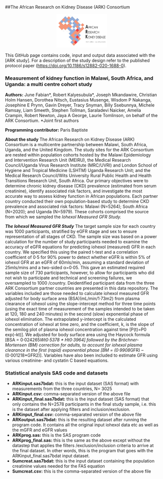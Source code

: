 ##The African Research on Kidney Disease (ARK) Consortium 

<p align="center" width="100%" height="50%" width="50%"><img width="33%" src="ARK.png"> </p>

This GitHub page contains code, input and output data associated with the [ARK study]. For a description of the study design refer to the published protocol paper (https://doi.org/10.1186/s12882-020-1688-0).

### Measurement of kidney function in Malawi, South Africa, and Uganda: a multi centre cohort study

**Authors:** June Fabian*, Robert Kalyesubula*, Joseph Mkandawire, Christian Holm Hansen, Dorothea Nitsch, Eustasius Musenge, Wisdom P Nakanga, Josephine E Prynn, Gavin Dreyer, Tracy Snyman, Billy Ssebunnya, Michele Ramsay, Liam Smeeth, Stephen Tollman, Saraladevi Naicker, Amelia Crampin, Robert Newton, Jaya A George, Laurie Tomlinson, on behalf of the ARK Consortium. *Joint first authors

**Programming contributor:** Paris Baptiste


**About the study**
The African Research on Kidney Disease (ARK) Consortium  is a multicentre partnership between Malawi, South Africa, Uganda, and the United Kingdom. The study sites for the ARK Consortium are nested within population cohorts hosted by the Malawi Epidemiology and Intervention Research Unit (MEIRU), the Medical Research Council/Uganda Virus Research Institute (MRC/UVRI) and London School of Hygiene and Tropical Medicine (LSHTM) Uganda Research Unit; and the Medical Research Council/Wits University Rural Public Health and Health Transitions Research Unit, South Africa. 
Our primary objectives were to determine chronic kidney disease (CKD) prevalence (estimated from serum creatinine), identify associated risk factors, and investigate the most accurate way to assess kidney function in African populations. Each partner country conducted their own population-based study to determine CKD prevalence and associated risk factors: Malawi (N=5264); South Africa (N=2020); and Uganda (N=5979). These cohorts comprised the source from which we sampled the *Iohexol Measured GFR Study.* 

***The Iohexol Measured GFR Study*** 
The target sample size for each country was 1000 participants, stratified by eGFR stage and sex to ensure representation of all stages of CKD. The sample size was based on a power calculation for the number of study participants needed to examine the accuracy of eGFR equations for predicting iohexol (measured) GFR in each country. We specified this using the paired t-test and a correlation coefficient of 0·5 for 90% power to detect whether eGFR is within 5% of iohexol GFR at an eGFR of 60mls/min, assuming a standard deviation of 25mls/mins and a two-sided α=0·05. This gave an estimated required sample size of 730 participants, however, to allow for participants who did not wish to participate and technical and screening failures, we oversampled to 1000 /country. 
Deidentified participant data from the three ARK Consortium partner countries are presented in this data repository. The variables included are those needed to calculate iohexol measured GFR adjusted for body surface area (BSA)(mL/min/1·73m2) from plasma clearance of iohexol using the slope-intercept method for three time points (using the exact time of measurement of the samples intended to be taken at 120, 180 and 240 minutes) in the second (slow) exponential phase of iohexol elimination. The extrapolated y-intercept is the calculated concentration of iohexol at time zero, and the coefficient, k, is the slope of the semilog plot of plasma iohexol concentration against time [P(t)=P0 exp(–kt)]. We adjusted for body surface area using the Haycock formula [BSA = 0·024265*Wt0·5378 * Ht0·3964] followed by the Bröchner-Mortensen (BM) correction for adults, to account for iohexol plasma clearance in the first (rapid) exponential phase [BM = (0·9908*GFR) – (0·001218*GFR2)]. Variables have also been included to estimate GFR using various creatinine- and cystatin C based equations. 


### Statistical analysis SAS code and datasets
- **ARKinput.sas7bdat:** this is the input dataset (SAS format) with measurements from the three countries, N= 3025
- **ARKinput.csv:** comma-separated version of the above file
- **ARKinput_final.sas7bdat:** this is the input dataset (SAS format) that only contains the N=2578 participants in the final study sample, i.e. this is the dataset after applying filters and inclusion/exclusion.
- **ARKinput_final.csv:** comma-separated version of the above file 
- **ARKoutput.sas7bdat:** this is the resulting dataset after running the program code. It contains all the original input iohexol data etc as well as the mGFR and eGFR values
- **ARKprog.sas:** this is the SAS program code
- **ARKprog_final.sas:** this is the same as the above except without the datastep that applies the filters /exclusion/inclusion criteria to arrive at the final dataset. In other words, this is the program that goes with the ARKinput_final.sas7bdat input dataset. 
- **Sumcreat.sas7bdat:** this is the input dataset containing the population creatinine values needed for the FAS equation
- **Sumcreat.csv:** this is the comma-separated version of the above file
 
